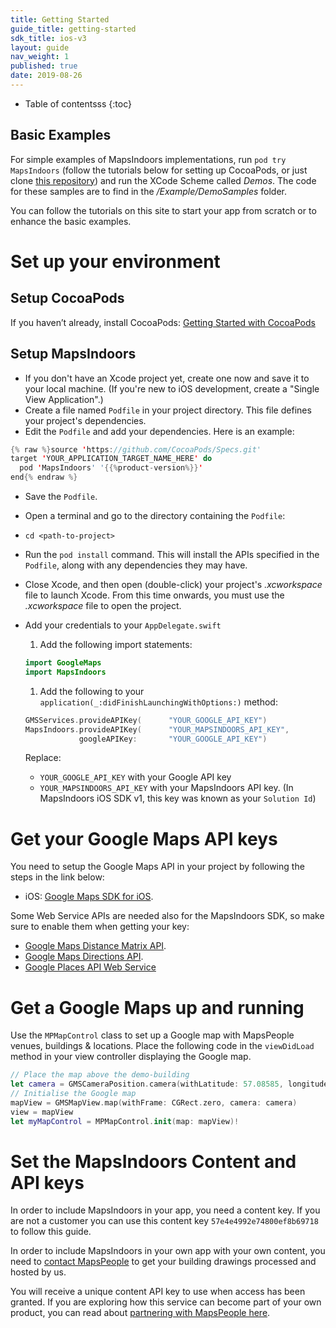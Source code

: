```yaml
---
title: Getting Started
guide_title: getting-started
sdk_title: ios-v3
layout: guide
nav_weight: 1
published: true
date: 2019-08-26
---
```


* Table of contentsss
{:toc}

## Basic Examples

For simple examples of MapsIndoors implementations, run `pod try MapsIndoors` (follow the tutorials below for setting up CocoaPods, or just clone [this repository](https://github.com/MapsIndoors/MapsIndoorsIOS/tree/SDK_V3)) and run the XCode Scheme called *Demos*. The code for these samples are to find in the */Example/DemoSamples* folder.

You can follow the tutorials on this site to start your app from scratch or to enhance the basic examples.

# Set up your environment

## Setup CocoaPods

If you haven’t already, install CocoaPods:
[Getting Started with CocoaPods](https://guides.cocoapods.org/using/getting-started.html)

## Setup MapsIndoors

* If you don't have an Xcode project yet, create one now and save it to your local machine. (If you're new to iOS development, create a "Single View Application".)
* Create a file named `Podfile` in your project directory. This file defines your project's dependencies.
* Edit the `Podfile` and add your dependencies. Here is an example:

```swift
{% raw %}source 'https://github.com/CocoaPods/Specs.git'
target 'YOUR_APPLICATION_TARGET_NAME_HERE' do
  pod 'MapsIndoors' '{{%product-version%}}'
end{% endraw %}
```

* Save the `Podfile`.
* Open a terminal and go to the directory containing the `Podfile`:
* `cd <path-to-project>`
* Run the `pod install` command. This will install the APIs specified in the `Podfile`, along with any dependencies they may have.
* Close Xcode, and then open (double-click) your project's *.xcworkspace* file to launch Xcode. From this time onwards, you must use the *.xcworkspace* file to open the project.
* Add your credentials to your `AppDelegate.swift`
  1. Add the following import statements:
    ```swift
    import GoogleMaps
    import MapsIndoors
    ```
  1. Add the following to your `application(_:didFinishLaunchingWithOptions:)` method:
    ```swift
    GMSServices.provideAPIKey(      "YOUR_GOOGLE_API_KEY")
    MapsIndoors.provideAPIKey(      "YOUR_MAPSINDOORS_API_KEY", 
                googleAPIKey:       "YOUR_GOOGLE_API_KEY")
    ```
    Replace:

    * `YOUR_GOOGLE_API_KEY` with your Google API key
    * `YOUR_MAPSINDOORS_API_KEY` with your MapsIndoors API key. (In MapsIndoors iOS SDK v1, this key was known as your `Solution Id`)

# Get your Google Maps API keys

You need to setup the Google Maps API in your project by following the steps in the link below:

* iOS: [Google Maps SDK for iOS](https://developers.google.com/maps/documentation/ios-sdk/start).

Some Web Service APIs are needed also for the MapsIndoors SDK, so make sure to enable them when getting your key:

* [Google Maps Distance Matrix API](https://developers.google.com/maps/documentation/distance-matrix/start).
* [Google Maps Directions API](https://developers.google.com/maps/documentation/directions/start).
* [Google Places API Web Service](https://developers.google.com/places/web-service/intro)

# Get a Google Maps up and running

Use the `MPMapControl` class to set up a Google map with MapsPeople venues, buildings & locations. Place the following code in the `viewDidLoad` method in your view controller displaying the Google map.

```swift
// Place the map above the demo-building
let camera = GMSCameraPosition.camera(withLatitude: 57.08585, longitude: 9.95751, zoom: 17)
// Initialise the Google map
mapView = GMSMapView.map(withFrame: CGRect.zero, camera: camera)
view = mapView
let myMapControl = MPMapControl.init(map: mapView)!
```

# Set the MapsIndoors Content and API keys

In order to include MapsIndoors in your app, you need a content key. If you are not a customer you can use this content key `57e4e4992e74800ef8b69718` to follow this guide.

In order to include MapsIndoors in your own app with your own content, you need to [contact MapsPeople](https://resources.mapspeople.com/contact-us) to get your building drawings processed and hosted by us.

You will receive a unique content API key to use when access has been granted. If you are exploring how this service can become part of your own product, you can read about [partnering with MapsPeople here](https://www.mapspeople.com/become-a-partner).
